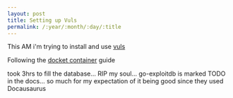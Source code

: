 ```yaml
---
layout: post
title: Setting up Vuls
permalink: /:year/:month/:day/:title
---
```



This AM i'm trying to install and use [vuls](https://vuls.io/en/)

Following the [docket container](https://vuls.io/docs/en/tutorial-docker.html) guide

took 3hrs to fill the database... RIP my soul... go-exploitdb is marked TODO in the docs... so much for my expectation of it being good since they used Docausaurus
